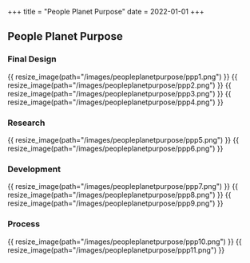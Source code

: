 +++
title = "People Planet Purpose"
date = 2022-01-01
+++

## People Planet Purpose

### Final Design
{{ resize_image(path="/images/peopleplanetpurpose/ppp1.png") }}
{{ resize_image(path="/images/peopleplanetpurpose/ppp2.png") }}
{{ resize_image(path="/images/peopleplanetpurpose/ppp3.png") }}
{{ resize_image(path="/images/peopleplanetpurpose/ppp4.png") }}

### Research
{{ resize_image(path="/images/peopleplanetpurpose/ppp5.png") }}
{{ resize_image(path="/images/peopleplanetpurpose/ppp6.png") }}

### Development
{{ resize_image(path="/images/peopleplanetpurpose/ppp7.png") }}
{{ resize_image(path="/images/peopleplanetpurpose/ppp8.png") }}
{{ resize_image(path="/images/peopleplanetpurpose/ppp9.png") }}

### Process
{{ resize_image(path="/images/peopleplanetpurpose/ppp10.png") }}
{{ resize_image(path="/images/peopleplanetpurpose/ppp11.png") }}
